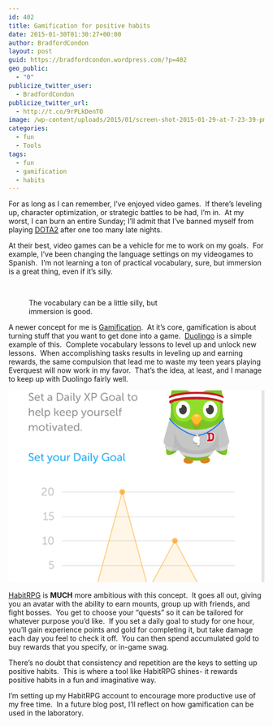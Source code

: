 ```yaml
---
id: 402
title: Gamification for positive habits
date: 2015-01-30T01:30:27+00:00
author: BradfordCondon
layout: post
guid: https://bradfordcondon.wordpress.com/?p=402
geo_public:
  - "0"
publicize_twitter_user:
  - BradfordCondon
publicize_twitter_url:
  - http://t.co/9rPLkDenTO
image: /wp-content/uploads/2015/01/screen-shot-2015-01-29-at-7-23-39-pm-680x510.png
categories:
  - fun
  - Tools
tags:
  - fun
  - gamification
  - habits
---
```

<p style="text-align: left;">
  For as long as I can remember, I&#8217;ve enjoyed video games.  If there&#8217;s leveling up, character optimization, or strategic battles to be had, I&#8217;m in.  At my worst, I can burn an entire Sunday; I&#8217;ll admit that I&#8217;ve banned myself from playing <a href="http://blog.dota2.com/">DOTA2</a> after one too many late nights.
</p>

<p style="text-align: left;">
  At their best, video games can be a vehicle for me to work on my goals.  For example, I&#8217;ve been changing the language settings on my videogames to Spanish.  I&#8217;m not learning a ton of practical vocabulary, sure, but immersion is a great thing, even if it&#8217;s silly.
</p><figure style="width: 310px" class="wp-caption aligncenter">

<img class="" src="https://i1.wp.com/hearthstone.blizzpro.com/wp-content/uploads/sites/4/2014/11/Guardian-de-Cobalto.png?resize=310%2C433" alt="" data-recalc-dims="1" /><figcaption class="wp-caption-text">The vocabulary can be a little silly, but immersion is good.</figcaption></figure> 

<p style="text-align: left;">
  A newer concept for me is <a href="http://en.wikipedia.org/wiki/Gamification">Gamification</a>.  At it&#8217;s core, gamification is about turning stuff that you want to get done into a game.  <a href="https://www.duolingo.com/">Duolingo</a> is a simple example of this.  Complete vocabulary lessons to level up and unlock new lessons.  When accomplishing tasks results in leveling up and earning rewards, the same compulsion that lead me to waste my teen years playing Everquest will now work in my favor.  That&#8217;s the idea, at least, and I manage to keep up with Duolingo fairly well.
</p>

![image](/wp-content/uploads/2015/01/screen-shot-2015-01-29-at-7-23-39-pm-680x510.png)

<p style="text-align: left;">
  <a href="https://habitrpg.com/">HabitRPG</a> is <strong>MUCH</strong> more ambitious with this concept.  It goes all out, giving you an avatar with the ability to earn mounts, group up with friends, and fight bosses.  You get to choose your &#8220;quests&#8221; so it can be tailored for whatever purpose you&#8217;d like.  If you set a daily goal to study for one hour, you&#8217;ll gain experience points and gold for completing it, but take damage each day you feel to check it off.  You can then spend accumulated gold to buy rewards that you specify, or in-game swag.

<p style="text-align: left;">
  There&#8217;s no doubt that consistency and repetition are the keys to setting up positive habits.  This is where a tool like HabitRPG shines- it rewards positive habits in a fun and imaginative way.
</p>

<p style="text-align: left;">
  I&#8217;m setting up my HabitRPG account to encourage more productive use of my free time.  In a future blog post, I&#8217;ll reflect on how gamification can be used in the laboratory.
</p>